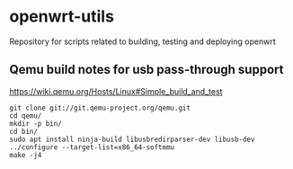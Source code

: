 # openwrt-utils
Repository for scripts related to building, testing and deploying openwrt

## Qemu build notes for usb pass-through support

https://wiki.qemu.org/Hosts/Linux#Simple_build_and_test
```
git clone git://git.qemu-project.org/qemu.git
cd qemu/
mkdir -p bin/
cd bin/
sudo apt install ninja-build libusbredirparser-dev libusb-dev
../configure --target-list=x86_64-softmmu
make -j4
```
